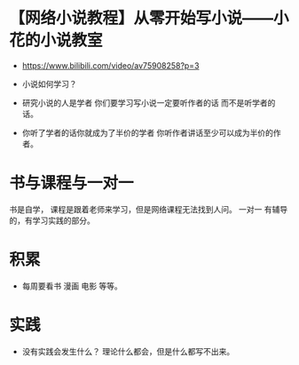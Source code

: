 
# 【网络小说教程】从零开始写小说——小花的小说教室

- https://www.bilibili.com/video/av75908258?p=3

- 小说如何学习？

- 研究小说的人是学者 你们要学习写小说一定要听作者的话 而不是听学者的话。

- 你听了学者的话你就成为了半价的学者  你听作者讲话至少可以成为半价的作者。

# 书与课程与一对一

书是自学， 课程是跟着老师来学习，但是网络课程无法找到人问。  一对一 有辅导的，有学习实践的部分。

# 积累

- 每周要看书 漫画 电影 等等。 

# 实践

- 没有实践会发生什么？ 理论什么都会，但是什么都写不出来。



